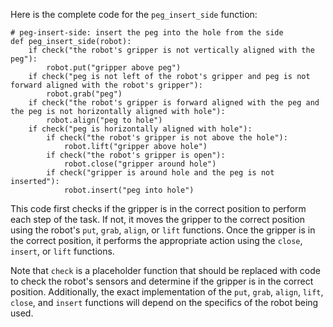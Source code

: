 Here is the complete code for the `peg_insert_side` function:

```
# peg-insert-side: insert the peg into the hole from the side
def peg_insert_side(robot):
    if check("the robot's gripper is not vertically aligned with the peg"):
        robot.put("gripper above peg")
    if check("peg is not left of the robot's gripper and peg is not forward aligned with the robot's gripper"):
        robot.grab("peg")
    if check("the robot's gripper is forward aligned with the peg and the peg is not horizontally aligned with hole"):
        robot.align("peg to hole")
    if check("peg is horizontally aligned with hole"):
        if check("the robot's gripper is not above the hole"):
            robot.lift("gripper above hole")
        if check("the robot's gripper is open"):
            robot.close("gripper around hole")
        if check("gripper is around hole and the peg is not inserted"):
            robot.insert("peg into hole")
```

This code first checks if the gripper is in the correct position to perform each step of the task. If not, it moves the gripper to the correct position using the robot's `put`, `grab`, `align`, or `lift` functions. Once the gripper is in the correct position, it performs the appropriate action using the `close`, `insert`, or `lift` functions. 

Note that `check` is a placeholder function that should be replaced with code to check the robot's sensors and determine if the gripper is in the correct position. Additionally, the exact implementation of the `put`, `grab`, `align`, `lift`, `close`, and `insert` functions will depend on the specifics of the robot being used.